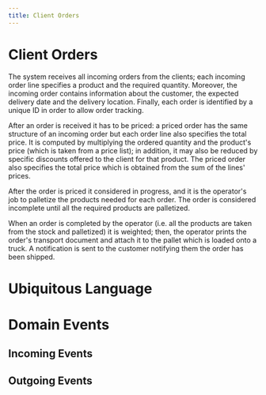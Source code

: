 ```yaml
---
title: Client Orders
---
```


# Client Orders
The system receives all incoming orders from the clients; each incoming order 
line specifies a product and the required quantity. Moreover, the incoming order 
contains information about the customer, the expected delivery date and the
delivery location. 
Finally, each order is identified by a unique ID in order to allow order tracking.

After an order is received it has to be priced: a priced order has the same structure
of an incoming order but each order line also specifies the total price. 
It is computed by multiplying the ordered quantity and the product's price (which is taken 
from a price list); in addition, it may also be reduced by specific discounts 
offered to the client for that product. The priced order also specifies the 
total price which is obtained from the sum of the lines' prices.

After the order is priced it considered in progress, and it is the operator's job
to palletize the products needed for each order.
The order is considered incomplete until all the required products are palletized.

When an order is completed by the operator (i.e. all the products are taken from the 
stock and palletized) it is weighted; then, the operator prints the order's transport
document and attach it to the pallet which is loaded onto a truck. A notification is sent 
to the customer notifying them the order has been shipped.

# Ubiquitous Language

# Domain Events

## Incoming Events

## Outgoing Events
